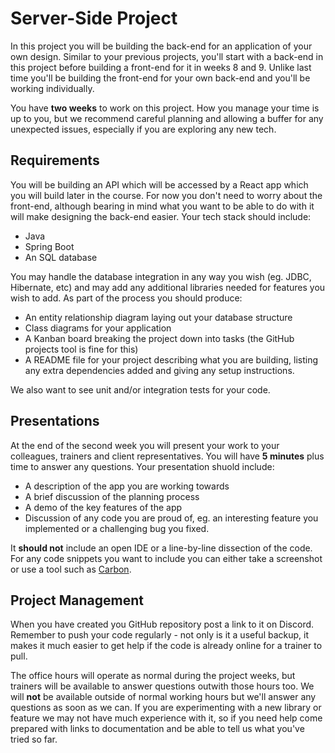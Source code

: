 # Server-Side Project

In this project you will be building the back-end for an application of your own design. Similar to your previous projects, you'll start with a back-end in this project before building a front-end for it in weeks 8 and 9. Unlike last time you'll be building the front-end for your own back-end and you'll be working individually.

You have **two weeks** to work on this project. How you manage your time is up to you, but we recommend careful planning and allowing a buffer for any unexpected issues, especially if you are exploring any new tech.

## Requirements

You will be building an API which will be accessed by a React app which you will build later in the course. For now you don't need to worry about the front-end, although bearing in mind what you want to be able to do with it will make designing the back-end easier. Your tech stack should include:

- Java
- Spring Boot
- An SQL database

You may handle the database integration in any way you wish (eg. JDBC, Hibernate, etc) and may add any additional libraries needed for features you wish to add. As part of the process you should produce:

- An entity relationship diagram laying out your database structure
- Class diagrams for your application
- A Kanban board breaking the project down into tasks (the GitHub projects tool is fine for this)
- A README file for your project describing what you are building, listing any extra dependencies added and giving any setup instructions.

We also want to see unit and/or integration tests for your code.

## Presentations

At the end of the second week you will present your work to your colleagues, trainers and client representatives. You will have **5 minutes** plus time to answer any questions. Your presentation shuold include:

- A description of the app you are working towards
- A brief discussion of the planning process
- A demo of the key features of the app
- Discussion of any code you are proud of, eg. an interesting feature you implemented or a challenging bug you fixed.

It **should not** include an open IDE or a line-by-line dissection of the code. For any code snippets you want to include you can either take a screenshot or use a tool such as [Carbon](https://carbon.now.sh/).

## Project Management

When you have created you GitHub repository post a link to it on Discord. Remember to push your code regularly - not only is it a useful backup, it makes it much easier to get help if the code is already online for a trainer to pull.

The office hours will operate as normal during the project weeks, but trainers will be available to answer questions outwith those hours too. We will **not** be available outside of normal working hours but we'll answer any questions as soon as we can. If you are experimenting with a new library or feature we may not have much experience with it, so if you need help come prepared with links to documentation and be able to tell us what you've tried so far.